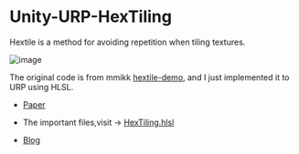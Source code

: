 # Unity-URP-HexTiling

Hextile is a method for avoiding repetition when tiling textures.

![image](https://github.com/Nuomi-Chobits/Unity-URP-HexTiling/assets/89976115/7348bea8-9a17-4592-87ac-ade72981fc0f)

The original code is from mmikk [hextile-demo](https://github.com/mmikk/hextile-demo), and I just implemented it to URP using HLSL.

- [Paper](https://jcgt.org/published/0011/03/05/) 

- The important files,visit -> [HexTiling.hlsl](https://github.com/Nuomi-Chobits/Unity-URP-HexTiling/blob/main/Assets/Demo/Shaders/HexTiling.hlsl)

- [Blog](https://tajourney.games/7378/)
